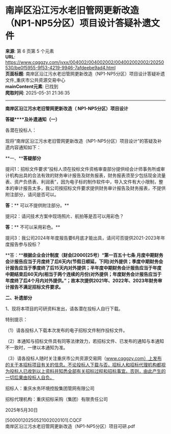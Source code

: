 # 南岸区沿江污水老旧管网更新改造（NP1-NP5分区）项目设计答疑补遗文件

**来源**: 第 6 页第 5 个元素  
**URL**: https://www.cqggzy.com/jyxx/004002/004002002/004002002002/20250530/be0f5955-9f53-4219-9946-7afdeebe9ad4.html  
**页面标题**: 南岸区沿江污水老旧管网更新改造（NP1-NP5分区）项目设计答疑补遗文件_重庆市公共资源交易中心  
**mainContent元素**: 已找到  
**爬取时间**: 2025-05-31 21:36:35

---

**南岸区沿江污水老旧管网更新改造（ NP1-NP5分区）项目设计**

**答疑****及补遗通知（一）**

各潜在投标人：

现将“南岸区沿江污水老旧管网更新改造（NP1-NP5分区）项目设计”的答疑及补遗内容通知如下：

**一、****答疑部分**

提问1：招标文件要求“投标人须在投标文件资格审查部分提供经会计师事务所或审计机构出具的合法有效的财务审计报告及财务报表，财务报表须至少包括现金流量表、资产负债表、利润表”，因为电子标的制作软件中，导入文件有大小限制，整本的审计报告太多，我公司按招标文件要求提供财务审计报告及财务报表，不提供附注部分，请问是否可以。

**答：**** 可以不提供附注部分。**

提问2：请问技术方案中现场照片、航拍等是否可以用彩色？

**答：**** 不可以采用彩色。**

提问3：我公司2024年年度报告要6月底才能出具，请问可否提供2021-2023年年度报告参与投标？

**答：****根据企业会计制度（财会[2000]25号）“第一百五十七条 月度中期财务会计报告应当于月度终了后6天内(节假日顺延，下同)对外提供；季度中期财务会计报告应当于季度终了后15天内对外提供；半年度中期财务会计报告应当于年度中期结束后60天内(相当于两个连续的月份)对外提供；年度财务会计报告应当于年度终了后4个月内对外提供。”；故本次提供2021年、2022年、2023年财务审计报告不满足招标文件要求。**

**二、****补遗****部分**

1、现将本项目的可研资料发出，请各潜在投标人自行下载。

特别提示：

（1）请各投标人下载本次发布的电子招标文件制作投标文件。

（2）本通知与招标文件具有同等法律效力，若招标文件、已发布的通知与本通知不一致时，一律以本通知为准。

（3）请各投标人随时关注重庆市公共资源交易网（www.cqggzy.com）上发布的关于本招标项目有关的信息。不论投标人下载与否，招标人和招标代理机构都视为投标人已收到以上资料并知悉全部有关招标过程和招标事宜。否则，由此产生的一切后果由投标人自负。

招标人：重庆水务环境控股集团管网有限公司

招标代理机构：重庆招标采购（集团）有限责任公司

2025年5月30日

  
  
  
[50000120250521002020101].CQCF    
南岸区沿江污水老旧管网更新改造（NP1-NP5分区）项目可研.pdf    


